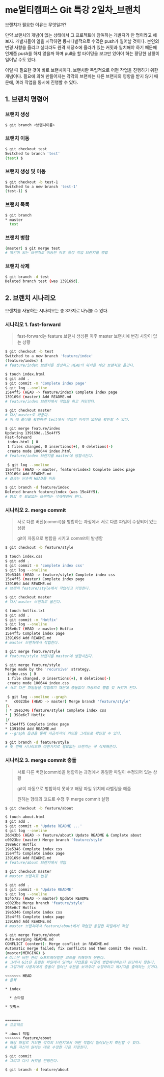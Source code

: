# me멀티캠퍼스 Git 특강 2일차_브랜치

브랜치가 필요한 이유는 무엇일까?

만약 브랜치의 개념이 없는 상태에서 그 프로젝트에 참여하는 개발자가 만 명이라고 해보자. 개발자들이 일을 시작하면 동시다발적으로 수많은 push가 일어날 것이다. 본인의 변경 사항을 올리고 싶더라도 원격 저장소에 올라가 있는 커밋과 일치해야 하기 때문에 언제쯤 push를 하지 않을까 하며 pull을 할 타이밍을 보고만 있어야 하는 황당한 상황이 일어날 수도 있다. 

이럴 때 필요한 것이 바로 브랜치이다.  브랜치란 독립적으로 어떤 작업을 진행하기 위한 개념이다. 필요에 의해 만들어지는 각각의 브랜치는 다른 브랜지의 영향을 받지 않기 때문에, 여러 작업을 동시에 진행할 수 있다.



## 1. 브랜치 명령어



### 브랜치 생성

```bash
$ git branch <브랜치이름>
```

### 브랜치 이동

```bash
$ git checkout test
Switched to branch 'test'
(test) $
```

### 브랜치 생성 및 이동

```bash
$ git checkout -b test-1
Switched to a new branch 'test-1'
(test-1) $
```

### 브랜치 목록

```bash
$ git branch
* master
  test
```

### 브랜치 병합

```bash
(master) $ git merge test
# 메인이 되는 브랜치로 이동한 이후 특정 작업 브랜치를 병합
```

### 브랜치 삭제

```bash
$ git branch -d test
Deleted branch test (was 139169d).
```



## 2. 브랜치 시나리오

브랜치를 사용하는 시나리오는 총 3가지로 나눠볼 수 있다. 

### 시나리오 1. fast-forward

>fast-forward는 feature 브랜치 생성된 이후 master 브랜치에 변경 사항이 없는 상황

```bash
$ git checkout -b test
Switched to a new branch 'feature/index'
(feature/index) $
# feature/index 브랜치를 생성하고 HEAD의 위치를 해당 브랜치로 옮긴다.

$ touch index.html
$ git add .
$ git commit -m 'Complete index page'
$ git log --oneline
15e4ff5 (HEAD -> feature/index) Complete index page
139169d (master) Add README.md
# feature/index 브랜치에서 작업을 하고 커밋한다.

$ git checkout master
# 다시 master로 바꾼다.
# 이 때 폴더를 확인하면 test에서 작업한 이력이 없음을 확인할 수 있다.

$ git merge feature/index
Updating 139169d..15e4ff5
Fast-forward
 index.html | 0
 1 files changed, 0 insertions(+), 0 deletions(-)
 create mode 100644 index.html
# feature/index 브랜치를 master에 병합시킨다.
 
 $ git log --oneline
15e4ff5 (HEAD -> master, feature/index) Complete index page
139169d Add README.md
# 결과는 단순히 HEAD를 이동

$ git branch -d feature/index
Deleted branch feature/index (was 15e4ff5).
# 병합 후 필요없는 브랜치는 삭제해줘야 한다.
```



### 시나리오 2. merge commit

> 서로 다른 버전(commit)을 병합하는 과정에서 서로 다른 파일이 수정되어 있는 상황
>
> git이 자동으로 병합을 시키고 commit이 발생함

```bash
$ git checkout -b feature/style

$ touch index.css
$ git add .
$ git commit -m 'complete index css'
$ git log --oneline
19e5346 (HEAD -> feature/style) Complete index css
15e4ff5 (master) Complete index page
139169d Add README.md
# 브랜치 feature/style에서 작업하고 커밋한다.

$ git checkout master
# 다시 master 브랜치로 옮긴다.

$ touch hotfix.txt
$ git add .
$ git commit -m 'Hotfix'
$ git log --oneline
398e6c7 (HEAD -> master) Hotfix
15e4ff5 Complete index page
139169d Add README.md
# master 브랜치에서 작업한다.

$ git merge feature/style
# feature/style 브랜치를 master에 병합시킨다.

$ git merge feature/style
Merge made by the 'recursive' strategy.
 index.css | 0
 1 file changed, 0 insertions(+), 0 deletions(-)
 create mode 100644 index.css
# 서로 다른 파일들을 작업했기 때문에 충돌없이 자동으로 병합 및 커밋이 된다.
 
 $ git log --oneline --graph
*   c0023be (HEAD -> master) Merge branch 'feature/style'
|\
| * 19e5346 (feature/style) Complete index css
* | 398e6c7 Hotfix
|/
* 15e4ff5 Complete index page
* 139169d Add README.md
# --graph 옵션을 통해 지금까지의 커밋을 그래프로 확인할 수 있다. 

$ git branch -d feature/style
# 첫 번째 시나리오와 마찬가지로 필요없는 브랜치는 꼭 삭제해준다.
```



### 시나리오 3. merge commit 충돌

> 서로 다른 버전(commit)을 병합하는 과정에서 동일한 파일이 수정되어 있는 상황
>
> git이 자동으로 병합하지 못하고 해당 파일 위치에 라벨링을 해줌
>
> 원하는 형태의 코드로 수정 후 merge commit 실행

```bash
$ git checkout -b feature/about

$ touch about.html
$ git add .
$ git commit -m 'Update README ...'
$ git log --oneline
26d43b6 (HEAD -> feature/about) Update README & Complete about
c0023be (master) Merge branch 'feature/style'
398e6c7 Hotfix
19e5346 Complete index css
15e4ff5 Complete index page
139169d Add README.md
# feature/about 브랜치에서 작업

$ git checkout master
# master 브랜치로 변경

$ git add .
$ git commit -m 'Update README'
$ git log --oneline
83457a5 (HEAD -> master) Update README
c0023be Merge branch 'feature/style'
398e6c7 Hotfix
19e5346 Complete index css
15e4ff5 Complete index page
139169d Add README.md
# master 브랜치에서 feature/about에서 작업한 동일한 파일에서 작업

$ git merge feature/about
Auto-merging README.md
CONFLICT (content): Merge conflict in README.md
Automatic merge failed; fix conflicts and then commit the result.
(master|MERGING) $
# Git은 버전 관리 소프트웨어일뿐 코드를 이해하지 못한다.
# 그래서 Git은 동일한 파일에서 일어난 작업들을 어떻게 병합해야하는지 판단하지 못한다.
# 그렇기에 사용자에게 충돌이 일어난 부분을 보여주며 수정하라고 메시지를 출력하는 것이다.

<<<<<<< HEAD
# 플젝

* index

  * 스타일

* 핫픽스

  
=======
# 프로젝트

* about 작업
>>>>>>> feature/about
# 해당 파일로 가보면 각각의 브랜치에서 어떤 작업이 일어났는지 확인할 수 있다.
# 이를 자신이 원하는 대로 수정한 다음 저장한다.

$ git commit
# 그리고 다시 커밋을 진행한다.

$ git branch -d feature/about
```


